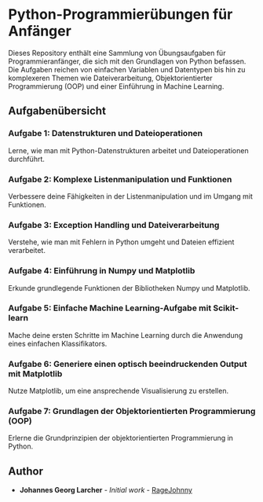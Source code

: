 # Python-Programmierübungen für Anfänger

Dieses Repository enthält eine Sammlung von Übungsaufgaben für Programmieranfänger, die sich mit den Grundlagen von Python befassen. Die Aufgaben reichen von einfachen Variablen und Datentypen bis hin zu komplexeren Themen wie Dateiverarbeitung, Objektorientierter Programmierung (OOP) und einer Einführung in Machine Learning.

## Aufgabenübersicht

### Aufgabe 1: Datenstrukturen und Dateioperationen
Lerne, wie man mit Python-Datenstrukturen arbeitet und Dateioperationen durchführt.

### Aufgabe 2: Komplexe Listenmanipulation und Funktionen
Verbessere deine Fähigkeiten in der Listenmanipulation und im Umgang mit Funktionen.

### Aufgabe 3: Exception Handling und Dateiverarbeitung
Verstehe, wie man mit Fehlern in Python umgeht und Dateien effizient verarbeitet.

### Aufgabe 4: Einführung in Numpy und Matplotlib
Erkunde grundlegende Funktionen der Bibliotheken Numpy und Matplotlib.

### Aufgabe 5: Einfache Machine Learning-Aufgabe mit Scikit-learn
Mache deine ersten Schritte im Machine Learning durch die Anwendung eines einfachen Klassifikators.

### Aufgabe 6: Generiere einen optisch beeindruckenden Output mit Matplotlib
Nutze Matplotlib, um eine ansprechende Visualisierung zu erstellen.

### Aufgabe 7: Grundlagen der Objektorientierten Programmierung (OOP)
Erlerne die Grundprinzipien der objektorientierten Programmierung in Python.

## Author

- **Johannes Georg Larcher** - *Initial work* - [RageJohnny](https://github.com/RageJohnny)
